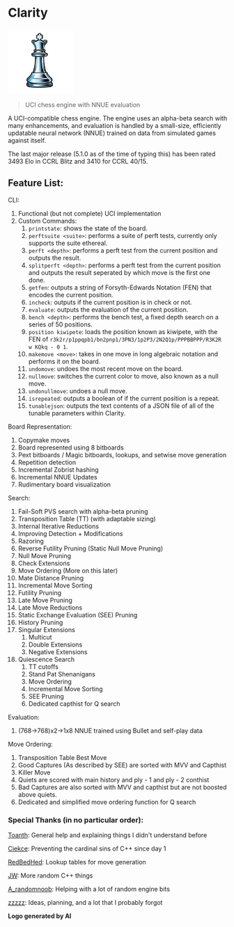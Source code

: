 # Clarity

<img src="assets/Clarity%20Logo.png" width="150" height="150">

> UCI chess engine with NNUE evaluation

A UCI-compatible chess engine. The engine uses an alpha-beta search with many enhancements, and evaluation is handled by a small-size, efficiently updatable neural network (NNUE) trained on data from simulated games against itself.

The last major release (5.1.0 as of the time of typing this) has been rated 3493 Elo in CCRL Blitz and 3410 for CCRL 40/15.

## Feature List:

CLI:
  1. Functional (but not complete) UCI implementation
  2. Custom Commands:
      1. ``printstate``: shows the state of the board.
      2. ``perftsuite <suite>``: performs a suite of perft tests, currently only supports the suite ethereal.
      3. ``perft <depth>``: performs a perft test from the current position and outputs the result.
      4. ``splitperft <depth>``: performs a perft test from the current position and outputs the result seperated by which move is the first one done.
      5. ``getfen``: outputs a string of Forsyth-Edwards Notation (FEN) that encodes the current position.
      6. ``incheck``: outputs if the current position is in check or not.
      7. ``evaluate``: outputs the evaluation of the current position.
      8. ``bench <depth>``: performs the bench test, a fixed depth search on a series of 50 positions.
      9. ``position kiwipete``: loads the position known as kiwipete, with the FEN of ``r3k2r/p1ppqpb1/bn2pnp1/3PN3/1p2P3/2N2Q1p/PPPBBPPP/R3K2R w KQkq - 0 1``.
      10. ``makemove <move>``: takes in one move in long algebraic notation and performs it on the board.
      11. ``undomove``: undoes the most recent move on the board.
      12. ``nullmove``: switches the current color to move, also known as a null move.
      13. ``undonullmove``: undoes a null move.
      14. ``isrepeated``: outputs a boolean of if the current position is a repeat.
      15. ``tunablejson``: outputs the text contents of a JSON file of all of the tunable parameters within Clarity.

Board Representation:
  1. Copymake moves
  2. Board represented using 8 bitboards
  3. Pext bitboards / Magic bitboards, lookups, and setwise move generation
  4. Repetition detection
  5. Incremental Zobrist hashing
  6. Incremental NNUE Updates
  7. Rudimentary board visualization

Search: 
  1. Fail-Soft PVS search with alpha-beta pruning
  2. Transposition Table (TT) (with adaptable sizing)
  3. Internal Iterative Reductions
  4. Improving Detection + Modifications
  5. Razoring
  6. Reverse Futility Pruning (Static Null Move Pruning)
  7. Null Move Pruning
  8. Check Extensions
  9. Move Ordering (More on this later)
  10. Mate Distance Pruning
  11. Incremental Move Sorting
  12. Futility Pruning
  13. Late Move Pruning
  14. Late Move Reductions
  15. Static Exchange Evaluation (SEE) Pruning
  16. History Pruning
  17. Singular Extensions
      1. Multicut
      2. Double Extensions
      3. Negative Extensions
  18. Quiescence Search
      1. TT cutoffs
      2. Stand Pat Shenanigans
      3. Move Ordering
      4. Incremental Move Sorting
      5. SEE Pruning
      6. Dedicated capthist for Q search

Evaluation:
  1. (768->768)x2->1x8 NNUE trained using Bullet and self-play data

Move Ordering:
  1. Transposition Table Best Move
  2. Good Captures (As described by SEE) are sorted with MVV and Capthist
  3. Killer Move 
  4. Quiets are scored with main history and ply - 1 and ply - 2 conthist
  5. Bad Captures are also sorted with MVV and capthist but are not boosted above quiets.
  6. Dedicated and simplified move ordering function for Q search


### Special Thanks (in no particular order):

  [Toanth](https://github.com/toanth): General help and explaining things I didn't understand before
  
  [Ciekce](https://github.com/Ciekce): Preventing the cardinal sins of C++ since day 1
  
  [RedBedHed](https://github.com/RedBedHed): Lookup tables for move generation
  
  [JW](https://github.com/jw1912): More random C++ things
  
  [A_randomnoob](https://github.com/mcthouacbb): Helping with a lot of random engine bits

  [zzzzz](https://github.com/zzzzz151/): Ideas, planning, and a lot that I probably forgot

  **Logo generated by AI**
